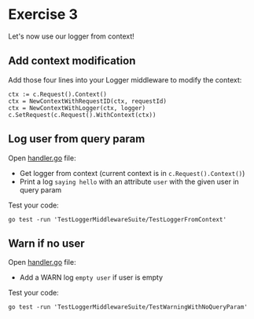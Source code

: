 # Exercise 3

Let's now use our logger from context!

## Add context modification

Add those four lines into your Logger middleware to modify the context:

```golang
ctx := c.Request().Context()
ctx = NewContextWithRequestID(ctx, requestId)
ctx = NewContextWithLogger(ctx, logger)
c.SetRequest(c.Request().WithContext(ctx))
```

## Log user from query param

Open [handler.go](./handler.go) file:
- Get logger from context (current context is in `c.Request().Context()`)
- Print a log `saying hello` with an attribute `user` with the given user in query param

Test your code:
```
go test -run 'TestLoggerMiddlewareSuite/TestLoggerFromContext'
```

## Warn if no user

Open [handler.go](./handler.go) file:
- Add a WARN log `empty user` if user is empty

Test your code:
```
go test -run 'TestLoggerMiddlewareSuite/TestWarningWithNoQueryParam'
```